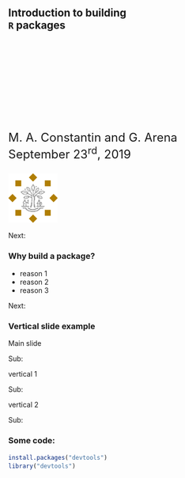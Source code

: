 <!-- Slide 1. -->
## Introduction to building <br> <code>R</code> packages

<p style="font-size: 1.5rem; margin-top: 200px;">
    M. A. Constantin and G. Arena 
    <br>
    September 23<sup>rd</sup>, 2019
</p>

<img src="img/tiu_logo_small_light.png" alt="Tilburg University" width=100/ class="img-reset">



<!-- Slide 2. -->
Next:



### Why build a package?

- reason 1 <!-- .element: class="fragment" data-fragment-index="1" -->
- reason 2 <!-- .element: class="fragment" data-fragment-index="2" -->
- reason 3 <!-- .element: class="fragment" data-fragment-index="3" -->



<!-- Slide 3. -->
Next:

### Vertical slide example

Main slide


<!-- Slide 3.1 -->
Sub:

vertical 1


<!-- Slide 3.2 -->
Sub: 

vertical 2

<!-- Slide 3.3 -->
Sub:

### Some code:

```r
install.packages("devtools")
library("devtools")
```